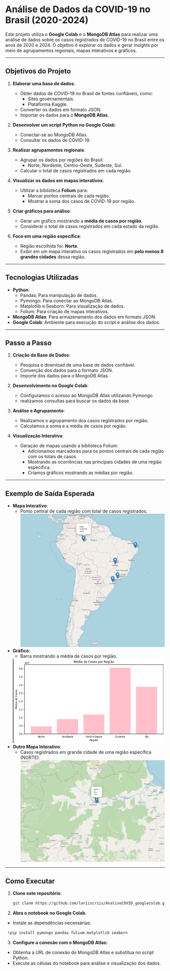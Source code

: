 # Análise de Dados da COVID-19 no Brasil (2020-2024)

Este projeto utiliza o **Google Colab** e o **MongoDB Atlas** para realizar uma análise de dados sobre os casos registrados de COVID-19 no Brasil entre os anos de 2020 e 2024. O objetivo é explorar os dados e gerar insights por meio de agrupamentos regionais, mapas interativos e gráficos.

---

## **Objetivos do Projeto**
1. **Elaborar uma base de dados**:
   - Obter dados de COVID-19 no Brasil de fontes confiáveis, como:
     - Sites governamentais.
     - Plataforma Kaggle.
   - Converter os dados em formato JSON.
   - Importar os dados para o **MongoDB Atlas**.

2. **Desenvolver um script Python no Google Colab**:
   - Conectar-se ao MongoDB Atlas.
   - Consultar os dados de COVID-19.

3. **Realizar agrupamentos regionais**:
   - Agrupar os dados por regiões do Brasil:
     - Norte, Nordeste, Centro-Oeste, Sudeste, Sul.
   - Calcular o total de casos registrados em cada região.

4. **Visualizar os dados em mapas interativos**:
   - Utilizar a biblioteca **Folium** para:
     - Marcar pontos centrais de cada região.
     - Mostrar a soma dos casos de COVID-19 por região.

5. **Criar gráficos para análise**:
   - Gerar um gráfico mostrando a **média de casos por região**.
   - Considerar o total de casos registrados em cada estado da região.

6. **Foco em uma região específica**:
   - Região escolhida foi: **Norte**.
   - Exibir em um mapa interativo os casos registrados em **pelo menos 8 grandes cidades** dessa região.

---

## **Tecnologias Utilizadas**
- **Python**:
  - Pandas: Para manipulação de dados.
  - Pymongo: Para conectar ao MongoDB Atlas.
  - Matplotlib e Seaborn: Para visualização de dados.
  - Folium: Para criação de mapas interativos.
- **MongoDB Atlas**: Para armazenamento dos dados em formato JSON.
- **Google Colab**: Ambiente para execução do script e análise dos dados.

---

## **Passo a Passo**
1. **Criação da Base de Dados**:
   - Pesquisa e download de uma base de dados confiável.
   - Converção dos dados para o formato JSON.
   - Importe dos dados para o MongoDB Atlas.

2. **Desenvolvimento no Google Colab**:
   - Configuramos o acesso ao MongoDB Atlas utilizando Pymongo.
   - realizamos consultas para buscar os dados da base.

3. **Análise e Agrupamento**:
   - Realizamos o agrupamento dos casos registrados por região.
   - Calculamos a soma e a média de casos por região.

4. **Visualização Interativa**:
   - Geração de mapas usando a biblioteca Folium:
     - Adicionamos marcadores para os pontos centrais de cada região com os totais de casos.
     - Mostrando as ocorrências nas principais cidades de uma região específica.
     - Criamos gráficos mostrando as médias por região.

---
## **Exemplo de Saída Esperada**
- **Mapa Interativo**:
  - Ponto central de cada região com total de casos registrados.
    <img src="mapa_todasregioes.png">
- **Gráfico**:
  - Barra mostrando a média de casos por região.
   <img src="grafico_regioes.png">
- **Outro Mapa Interativo**:
  - Casos registrados em grande cidade de uma região específica (NORTE).
    <img src="mapa_regiaoespecifica.png">
---


## **Como Executar**
1. **Clone este repositório**:
   ```bash
   git clone https://github.com/lariiscriis/AnaliseCOVID_googlecolab.git

2. **Abra o notebook no Google Colab.**
- Instale as dependências necessárias:
 ```bash
  !pip install pymongo pandas folium matplotlib seaborn

   ```

3. **Configure a conexão com o MongoDB Atlas:**

- Obtenha a URL de conexão do MongoDB Atlas e substitua no script Python.
- Execute as células do notebook para análise e visualização dos dados.


